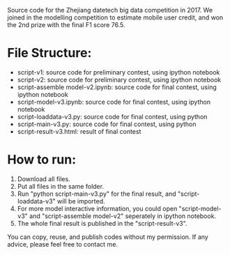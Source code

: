 Source code for the Zhejiang datetech big data competition in 2017. We joined in the modelling competition to estimate mobile user credit, and won the 2nd prize with the final F1 score 76.5.


# File Structure:

- script-v1: source code for preliminary contest, using ipython notebook
- script-v2: source code for preliminary contest, using ipython notebook
- script-assemble model-v2.ipynb: source code for final contest, using ipython notebook
- script-model-v3.ipynb: source code for final contest, using ipython notebook
- script-loaddata-v3.py: source code for final contest, using python
- script-main-v3.py: source code for final contest, using python
- script-result-v3.html: result of final contest

# How to run:
1) Download all files.
2) Put all files in the same folder.
3) Run "python script-main-v3.py" for the final result, and "script-loaddata-v3" will be imported.
4) For more model interactive information, you could open "script-model-v3" and "script-assemble model-v2" seperately in ipython notebook.
5) The whole final result is published in the "script-result-v3".


You can copy, reuse, and publish codes without my permission. If any advice, please feel free to contact me.
